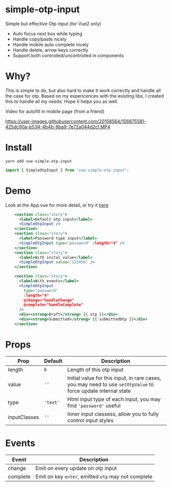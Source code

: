 # simple-otp-input

Simple but effective Otp input (for Vue2 only)

- Auto focus next box while typing
- Handle copy/paste nicely
- Handle mobile auto complete nicely
- Handle delete, arrow keys correctly
- Support both controlled/uncontrolled in components

# Why?

This is simple to do, but also hard to make it work correctly and handle all the case for otp.
Based on my expericences with the existing libs, I created this to handle all my needs. Hope it helps you as well.

Video for autofill in mobile page (from a friend)

https://user-images.githubusercontent.com/20158564/156875581-425dc90a-b534-4b4b-9ba9-7e72a044d2cf.MP4

# Install

```
yarn add vue-simple-otp-input
```

```js
import { SimpleOtpInput } from "vue-simple-otp-input";
```

# Demo

Look at the App.vue for more detail, or try it [here](https://simpletrontdip.github.io/vue-simple-otp-input/demo/)

```jsx
    <section class="story">
      <label>Default otp input</label>
      <SimpleOtpInput />
    </section>
    <section class="story">
      <label>Password type input</label>
      <SimpleOtpInput type="password" :length="4" />
    </section>
    <section class="story">
      <label>With inital value</label>
      <SimpleOtpInput value="123456" />
    </section>

    <section class="story">
      <label>With events</label>
      <SimpleOtpInput
        type="password"
        :length="4"
        @change="handleChange"
        @complete="handleComplete"
      />
      <div><strong>Draft</strong> {{ otp }}</div>
      <div><strong>Submitted</strong> {{ submittedOtp }}</div>
    </section>
```

# Props

| Prop         | Default  | Description                                                                                                   |
| ------------ | -------- | ------------------------------------------------------------------------------------------------------------- |
| length       | `6`      | Length of this otp input                                                                                      |
| value        | `''`     | Initial value for this input, in rare cases, you may need to use `setOtpValue` to force update internal state |
| type         | `'text'` | Html input type of each input, you may find `'password'` useful                                               |
| inputClasses | `''`     | Inner input classess, allow you to fully control input styles                                                 |

# Events

| Event    | Description                                         |
| -------- | --------------------------------------------------- |
| change   | Emit on every update on otp input                   |
| complete | Emit on key `enter`, emitted `otp` may not complete |
